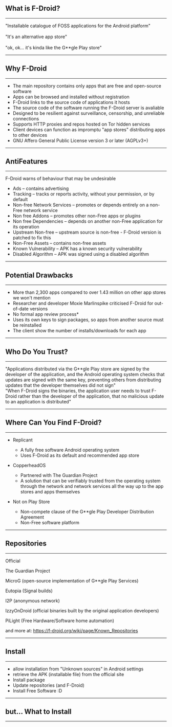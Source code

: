 
## What is F-Droid?
<hr />

<div class="fragment">
"Installable catalogue of FOSS applications for the Android platform"
</div>
<br />
<div class="fragment">
"It's an alternative app store"
</div>
<br />
<div class="fragment">
"ok, ok... it's kinda like the G**gle Play store"
</div>

---

## Why F-Droid
<hr />

- The main repository contains only apps that are <span class="fragment highlight-red">free and open-source</span> software
- Apps can be browsed and installed <span class="fragment highlight-red">without registration</span>
- F-Droid links to the <span class="fragment highlight-red">source code</span> of applications it hosts
- The source code of the software <span class="fragment highlight-red">running the F-Droid server</span> is avaliable
- Designed to be resilient against <span class="fragment highlight-red">surveillance, censorship, and unreliable connections</span>
- Supports HTTP proxies and repos hosted on <span class="fragment highlight-red">Tor hidden services</span>
- Client devices can function as <span class="fragment highlight-red">impromptu "app stores"</span> distributing apps to other devices
- GNU Affero <span class="fragment highlight-red">General Public License</span>  version 3 or later (AGPLv3+)

---

## AntiFeatures
<hr />

F-Droid warns of behaviour that may be undesirable

- Ads – contains advertising
- Tracking – tracks or reports activity, without your permission, or by default
- <span class="fragment highlight-current-blue">Non-free Network Services – promotes or depends entirely on a non-Free network service</span>
- Non free Addons – promotes other non-Free apps or plugins
- <span class="fragment highlight-current-blue">Non free Dependencies – depends on another non-Free application for its operation</span>
- <span class="fragment highlight-current-blue">Upstream Non-free – upstream source is non-free - F-Droid version is patched to fix this</span>
- Non-Free Assets – contains non-free assets
- Known Vulnerability – APK has a known security vulnerability
- Disabled Algorithm – APK was signed using a disabled algorithm

---

## Potential Drawbacks
<hr />

- <span class="fragment highlight-red">More than 2,300 apps compared to over 1.43 million on other app stores we won't mention</span>
- <span class="fragment highlight-red">Researcher and developer Moxie Marlinspike criticised F-Droid for out-of-date versions</span>
- <span class="fragment highlight-green">No formal app review process*</span>
- <span class="fragment highlight-green">Uses its own keys to sign packages, so apps from another source must be reinstalled</span>
- <span class="fragment highlight-green">The client show the number of installs/downloads for each app</span>

---

## Who Do You Trust?
<hr />

<span class="fragment">
"Applications distributed via the G**gle Play store are signed by the developer of the application, and the Android operating system checks that updates are signed with the same key, preventing others from distributing updates that the developer themselves did not sign"
</span>
<br />

<span class="fragment">
"When F-Droid signs the binaries, the application user needs to trust F-Droid rather than the developer of the application, that no malicious update to an application is distributed"
</span>

---

## Where Can You Find F-Droid?
<hr />

- Replicant
  - A fully free software Android operating system
  - Uses F-Droid as its default and recommended app store

- CopperheadOS
  - Partnered with The Guardian Project
  - A solution that can be verifiably trusted from the operating system through the network and network services all the way up to the app stores and apps themselves

- Not on Play Store
  - Non-compete clause of the G**gle Play Developer Distribution Agreement
  - Non-Free software platform


---

## Repositories
<hr />

Official

The Guardian Project

<span class="fragment highlight-current-blue">MicroG (open-source implementation of G**gle Play Services)</span>

Eutopia (Signal builds)

I2P (anonymous network)

<span class="fragment highlight-current-blue">IzzyOnDroid (official binaries built by the original application developers)</span>

<span class="fragment highlight-current-blue">PiLight (Free Hardware/Software home automation)</span>

and more at: https://f-droid.org/wiki/page/Known_Repositories

---

## Install
<hr />

- allow installation from "Unknown sources" in Android settings
- retrieve the APK (installable file) from the official site
- Install package
- Update repositories (and F-Droid)
- Install Free Software :D

---

## but... What to Install
<hr />
